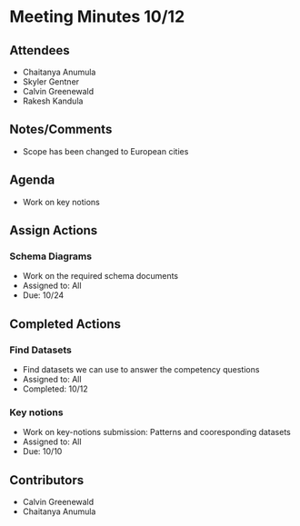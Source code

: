 # Meeting Minutes 10/12

## Attendees
* Chaitanya Anumula
* Skyler Gentner
* Calvin Greenewald
* Rakesh Kandula

## Notes/Comments
* Scope has been changed to European cities 

## Agenda
* Work on key notions 

## Assign Actions
### Schema Diagrams 
* Work on the required schema documents
* Assigned to: All
* Due: 10/24

## Completed Actions
### Find Datasets
* Find datasets we can use to answer the competency questions
* Assigned to: All
* Completed: 10/12

### Key notions
* Work on key-notions submission: Patterns and cooresponding datasets
* Assigned to: All
* Due: 10/10


## Contributors
* Calvin Greenewald
* Chaitanya Anumula
